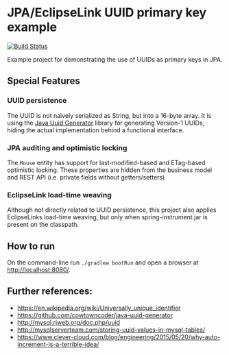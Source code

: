 # JPA/EclipseLink UUID primary key example

[![Build Status](https://travis-ci.org/otrosien/uuid-jpa-rest-example.png)](https://travis-ci.org/otrosien/uuid-jpa-rest-example)

Example project for demonstrating the use of UUIDs as primary keys in JPA.

## Special Features

### UUID persistence

The UUID is not naïvely serialized as String, but into a 16-byte array.
It is using the [Java Uuid Generator](https://github.com/cowtowncoder/java-uuid-generator)
library for generating Version-1 UUIDs, hiding the actual implementation behind a functional interface.

### JPA auditing and optimistic locking

The `Mouse` entity has support for last-modified-based and ETag-based optimistic locking.
These properties are hidden from the business model and REST API (i.e. private fields without getters/setters)

### EclipseLink load-time weaving

Although not directly related to UUID persistence, this project also applies EclipseLinks load-time
weaving, but only when spring-instrument.jar is present on the classpath.

## How to run

On the command-line run `./gradlew bootRun` and open a browser at [http://localhost:8080/](http://localhost:8080/).

## Further references:

* https://en.wikipedia.org/wiki/Universally_unique_identifier
* https://github.com/cowtowncoder/java-uuid-generator
* http://mysql.rjweb.org/doc.php/uuid
* http://mysqlserverteam.com/storing-uuid-values-in-mysql-tables/
* https://www.clever-cloud.com/blog/engineering/2015/05/20/why-auto-increment-is-a-terrible-idea/

